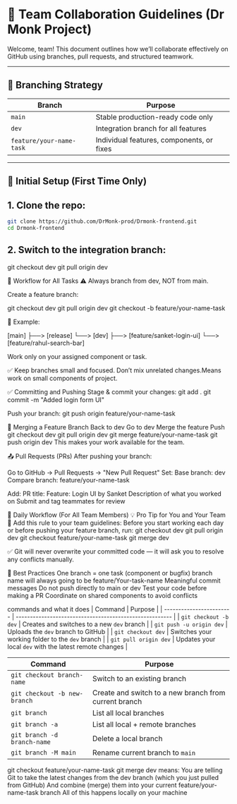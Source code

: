 # 👥 Team Collaboration Guidelines (Dr Monk Project)

Welcome, team! This document outlines how we’ll collaborate effectively on GitHub using branches, pull requests, and structured teamwork.

---

## 📌 Branching Strategy

| Branch                   | Purpose                                   |
| ------------------------ | ----------------------------------------- |
| `main`                   | Stable production-ready code only         |
| `dev`                    | Integration branch for all features       |
| `feature/your-name-task` | Individual features, components, or fixes |

---

## 🧱 Initial Setup (First Time Only)

## 1. **Clone the repo**:

```bash
git clone https://github.com/DrMonk-prod/Drmonk-frontend.git
cd Drmonk-frontend
```

## 2. Switch to the integration branch:

git checkout dev
git pull origin dev

🔀 Workflow for All Tasks
⚠️ Always branch from dev, NOT from main.

Create a feature branch:

git checkout dev
git pull origin dev
git checkout -b feature/your-name-task

🧠 Example:

[main]
├──> [release]
└──> [dev]
├──> [feature/sanket-login-ui]
└──> [feature/rahul-search-bar]

Work only on your assigned component or task.

✅ Keep branches small and focused. Don’t mix unrelated changes.Means work on small components of project.

✅ Committing and Pushing
Stage & commit your changes:
git add .
git commit -m "Added login form UI"

Push your branch:
git push origin feature/your-name-task

🔄 Merging a Feature Branch Back to dev
Go to dev
Merge the feature
Push
git checkout dev
git pull origin dev
git merge feature/your-name-task
git push origin dev
This makes your work available for the team.

📤 Pull Requests (PRs)
After pushing your branch:

Go to GitHub → Pull Requests → "New Pull Request"
Set:
Base branch: dev
Compare branch: feature/your-name-task

Add:
PR title: Feature: Login UI by Sanket
Description of what you worked on
Submit and tag teammates for review

🔁 Daily Workflow (For All Team Members)
💡 Pro Tip for You and Your Team
📢 Add this rule to your team guidelines:
Before you start working each day or before pushing your feature branch, run:
git checkout dev
git pull origin dev
git checkout feature/your-name-task
git merge dev

✅ Git will never overwrite your committed code — it will ask you to resolve any conflicts manually.

🧼 Best Practices
One branch = one task (component or bugfix)
branch name will always going to be feature/Your-task-name
Meaningful commit messages
Do not push directly to main or dev
Test your code before making a PR
Coordinate on shared components to avoid conflicts

commands and what it does
| Command | Purpose |
| ------------------------ | ------------------------------------------------------- |
| `git checkout -b dev` | Creates and switches to a new `dev` branch |
| `git push -u origin dev` | Uploads the `dev` branch to GitHub |
| `git checkout dev` | Switches your working folder to the `dev` branch |
| `git pull origin dev` | Updates your local `dev` with the latest remote changes |

| Command                      | Purpose                                               |
| ---------------------------- | ----------------------------------------------------- |
| `git checkout branch-name`   | Switch to an existing branch                          |
| `git checkout -b new-branch` | Create and switch to a new branch from current branch |
| `git branch`                 | List all local branches                               |
| `git branch -a`              | List all local + remote branches                      |
| `git branch -d branch-name`  | Delete a local branch                                 |
| `git branch -M main`         | Rename current branch to `main`                       |

git checkout feature/your-name-task
git merge dev
means:
You are telling Git to take the latest changes from the dev branch (which you just pulled from GitHub)
And combine (merge) them into your current feature/your-name-task branch
All of this happens locally on your machine

```

```
